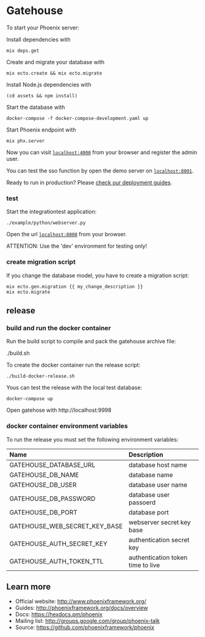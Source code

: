 # Gatehouse

To start your Phoenix server:

Install dependencies with

    mix deps.get

Create and migrate your database with

    mix ecto.create && mix ecto.migrate

Install Node.js dependencies with

    (cd assets && npm install)

Start the database with

    docker-compose -f docker-compose-development.yaml up

Start Phoenix endpoint with

    mix phx.server

Now you can visit [`localhost:4000`](http://localhost:4000) from your browser and register the admin user.

You can test the sso function by open the demo server on [`localhost:8001`](http://localhost:8001).

Ready to run in production? Please [check our deployment guides](http://www.phoenixframework.org/docs/deployment).

### test

Start the integrationtest application:

    ./example/python/webserver.py

Open the url [`localhost:8000`](http://localhost:8000) from your browser.

ATTENTION: Use the 'dev' environment for testing only!

### create migration script

If you change the database model, you have to create a migration script:

    mix ecto.gen.migration {{ my_change_description }}
    mix ecto.migrate

## release

### build and run the docker container

Run the build script to compile and pack the gatehouse archive file:

   ./build.sh

To create the docker container run the release script:

    ./build-docker-release.sh

Yous can test the release with the local test database:

    docker-compose up

Open gatehose with http://localhost:9998

### docker container environment variables

To run the release you must set the following environment variables:

| Name                             | Description                        |
|:-------------------------------- |:-----------------------------------|
| GATEHOUSE_DATABASE_URL           |  database host name                |
| GATEHOUSE_DB_NAME                |  database name                     |
| GATEHOUSE_DB_USER                |  database user name                |
| GATEHOUSE_DB_PASSWORD            |  database user passoerd            |
| GATEHOUSE_DB_PORT                |  database port                     |
| GATEHOUSE_WEB_SECRET_KEY_BASE    |  webserver secret key base         |
| GATEHOUSE_AUTH_SECRET_KEY        |  authentication secret key         |
| GATEHOUSE_AUTH_TOKEN_TTL         |  authentication token time to live |

## Learn more

  * Official website: http://www.phoenixframework.org/
  * Guides: http://phoenixframework.org/docs/overview
  * Docs: https://hexdocs.pm/phoenix
  * Mailing list: http://groups.google.com/group/phoenix-talk
  * Source: https://github.com/phoenixframework/phoenix
